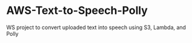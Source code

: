 # AWS-Text-to-Speech-Polly
WS project to convert uploaded text into speech using S3, Lambda, and Polly
